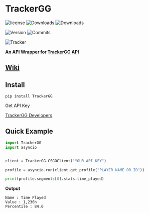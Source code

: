 # TrackerGG



![license](https://img.shields.io/github/license/Dev-Ruby/TrackerGG)
![Downloads](https://static.pepy.tech/badge/trackergg)
![Downloads](https://static.pepy.tech/badge/trackergg/month)

![Version](https://img.shields.io/pypi/v/TrackerGG)
![Commits](https://img.shields.io/github/commit-activity/m/dev-ruby/TrackerGG)

![Tracker](https://static1-fr.millenium.gg/articles/9/34/23/09/@/1117224-111-article_m-1.jpg)

**An API Wrapper for [TrackerGG API](https://tracker.gg)**



## [Wiki](https://github.com/dev-ruby/TrackerGG/wiki)

## Install

```pip install TrackerGG```

Get API Key

[TrackerGG Developers](https://tracker.gg/developers)


## **Quick Example**
```py
import TrackerGG
import asyncio


client = TrackerGG.CSGOClient("YOUR_API_KEY")

profile = asyncio.run(client.get_profile("PLAYER_NAME OR ID"))

print(profile.segments[0].stats.time_played)

```
**Output**
```
Name : Time Played
Value : 1,236h
Percentile : 84.0
```
